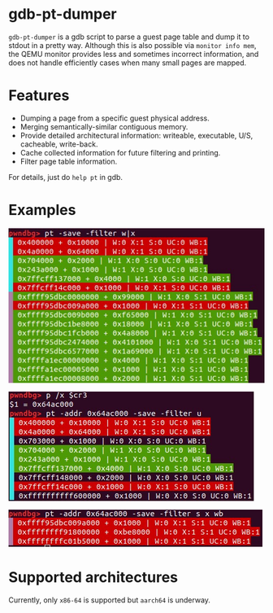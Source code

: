 # gdb-pt-dumper

`gdb-pt-dumper` is a gdb script to parse a guest page table and dump it to stdout in a pretty way.
Although this is also possible via `monitor info mem`, the QEMU monitor provides less and sometimes incorrect information, and does not handle efficiently cases when many small pages are mapped.

# Features

* Dumping a page from a specific guest physical address.
* Merging semantically-similar contiguous memory.
* Provide detailed architectural information: writeable, executable, U/S, cacheable, write-back.
* Cache collected information for future filtering and printing.
* Filter page table information.

For details, just do `help pt` in gdb.

# Examples

![Write or Executable](example_pictures/w_or_x.jpg "Write or Executable")

![User mappings](example_pictures/user.jpg "User mappings")

![More filters](example_pictures/more.jpg "More filters")

# Supported architectures

Currently, only `x86-64` is supported but `aarch64` is underway.
